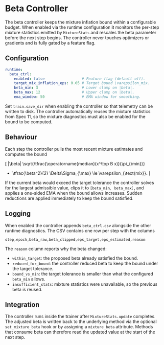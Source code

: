 # Beta Controller

The beta controller keeps the mixture inflation bound within a configurable
budget. When enabled via the runtime configuration it monitors the
per-step mixture statistics emitted by `MixtureStats` and rescales the
beta parameter before the next step begins. The controller never touches
optimizers or gradients and is fully gated by a feature flag.

## Configuration

```yaml
runtime:
  beta_ctrl:
    enabled: false                 # Feature flag (default off).
    target_mix_inflation_eps: 0.05 # Target bound \varepsilon_mix.
    beta_min: 3                    # Lower clamp on |beta|.
    beta_max: 12                   # Upper clamp on |beta|.
    ema_window: 50                 # EMA window for smoothing.
```

Set `train.save_dir` when enabling the controller so that telemetry can be
written to disk. The controller automatically reuses the mixture statistics
from Spec 11, so the mixture diagnostics must also be enabled for the bound
to be computed.

## Behaviour

Each step the controller pulls the most recent mixture estimates and
computes the bound

\[
|\beta| \sqrt{\tfrac{\operatorname{median}(x^\top B x)}{\pi_{\min}}}
 + \tfrac{\beta^2}{2} \Delta\Sigma_{\max} \le \varepsilon_{\text{mix}}.
\]

If the current beta would exceed the target tolerance the controller solves
for the largest admissible value, clips it to `[beta_min, beta_max]`, and
applies a one-sided EMA when the bound allows increases. Sudden reductions
are applied immediately to keep the bound satisfied.

## Logging

When enabled the controller appends `beta_ctrl.csv` alongside the other
runtime diagnostics. The CSV contains one row per step with the columns

```
step,epoch,beta_raw,beta_clipped,eps_target,eps_estimated,reason
```

The `reason` column reports why the beta changed:

- `within_target`: the proposed beta already satisfied the bound.
- `reduced_for_bound`: the controller reduced beta to keep the bound under
the target tolerance.
- `bound_vs_min`: the target tolerance is smaller than what the configured
`beta_min` allows.
- `insufficient_stats`: mixture statistics were unavailable, so the previous
beta is reused.

## Integration

The controller runs inside the trainer after `MixtureStats.update` completes.
The adjusted beta is written back to the underlying method via the optional
`set_mixture_beta` hook or by assigning a `mixture_beta` attribute. Methods
that consume beta can therefore read the updated value at the start of the
next step.
